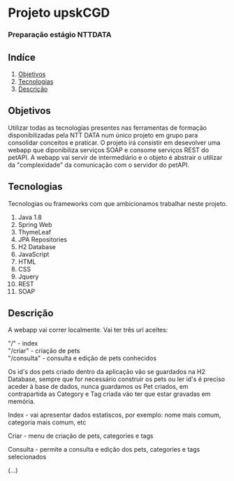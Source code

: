 # Projeto upskCGD 
### Preparação estágio NTTDATA

## Indíce

1. [Objetivos](#Objetivos)
2. [Tecnologias](#Tecnologias)
3. [Descrição](#Descrição)


## Objetivos

Utilizar todas as tecnologias presentes nas ferramentas de formação disponibilizadas pela NTT DATA num único projeto em grupo para consolidar conceitos e praticar. O projeto irá consistir em desevolver uma webapp que diponibiliza serviços SOAP e consome serviços REST do petAPI. A webapp vai servir de intermediário e o objeto é abstrair o utilizar da "complexidade" da comunicação com o servidor do petAPI.

## Tecnologias 

Tecnologias ou frameworks com que ambicionamos trabalhar neste projeto.

1. Java 1.8
2. Spring Web
3. ThymeLeaf
4. JPA Repositories
5. H2 Database
6. JavaScript
7. HTML
8. CSS
9. Jquery
10. REST
11. SOAP

## Descrição

A webapp vai correr localmente. Vai ter três url aceites: 

"/" - index <br />
"/criar" - criação de pets <br />
"/consulta" - consulta e edição de pets conhecidos <br />

Os id's dos pets criado dentro da aplicação vão se guardados na H2 Database, sempre que for necessário construir os pets ou ler id's é preciso aceder à base de dados, nunca guardamos os Pet criados, em contrapartida as Category e Tag criada vão ter que estar gravadas em memória. 

Index - vai apresentar dados estatiscos, por exemplo: nome mais comum, categoria mais comum, etc

Criar - menu de criação de pets, categories e tags

Consulta - permite a consulta e edição dos pets, categories e tags selecionados

(...)
